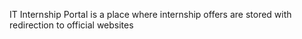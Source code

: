 IT Internship Portal is a place where internship offers are stored with redirection to official websites